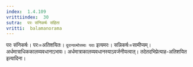```yaml
---
index:  1.4.109
vrittiindex:  30
sutra:  परः संनिकर्षः संहिता
vritti:  balamanorama 
---
```


परः संनिकर्षः। परः=अतिशयितः। `दूरानात्मोत्तमाः पराः` इत्यमरः। सन्निकर्षः=सामीप्यम्। अर्धमात्राधिककालव्यवधानाऽभावः। अर्धमात्राकालव्यवधानस्याऽवर्जनीयत्वात्। तदेतदभिप्रेत्याह-अतिशयित इत्यादिना।


